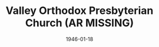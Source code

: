 ---
date: &id001 1946-01-18
end_date: null
location:
  address: Santee
  city: AR
  state: MISSING
minister:
- end: 1946-01-18
  name: Bruce Hunt
  start: 1944-01-01
  type: Supply Pastor
- end: 1946-01-18
  name: Paul Lovik
  start: 1946-01-18
  type: Supply Pastor
- end: 1959-01-01
  name: James Moore
  start: 1953-01-01
  type: Supply Pastor
- end: 1949-01-01
  name: Delbert Schowalter
  start: 1946-01-18
  type: Pastor
- end: 1950-01-01
  name: James Brown
  start: 1950-01-01
  type: Pastor
- end: 1953-01-01
  name: Robert Sander
  start: 1951-01-01
  type: Pastor
- end: 1963-01-01
  name: Gerald Latal
  start: 1959-01-01
  type: Pastor
- end: 1971-01-01
  name: Bruce Coie
  start: 1964-01-01
  type: Pastor
- end: 1975-01-01
  name: Bruce Brawdy
  start: 1971-01-01
  type: Pastor
- end: 1978-01-01
  name: Robert Graham
  start: 1975-01-01
  type: Pastor
- end: 1999-01-01
  name: Kenneth Meilahn
  start: 1979-01-01
  type: Pastor
- end: 2003-01-01
  name: Michael Matossian
  start: 1999-01-01
  type: Pastor
- end: 1999-01-01
  name: Michael Matossian
  start: 1998-01-01
  type: Associate Pastor
ministers:
- Bruce Hunt
- Paul Lovik
- James Moore
- Delbert Schowalter
- James Brown
- Robert Sander
- Gerald Latal
- Bruce Coie
- Bruce Brawdy
- Robert Graham
- Kenneth Meilahn
- Michael Matossian
- Michael Matossian
name: Valley Orthodox Presbyterian Church
names: null
origination_date: *id001
raw_data: "AR Santee\n\nValley Orthodox Presbyterian Church  (January 18, 1946\u2013\
  May 6, 2005)\nSupplies: Bruce Hunt, 1944\u201346\nPaul Lovik, 1946\nJames Moore,\
  \ 1953\u201359\nPastors: Delbert Schowalter, 1946\u201349\nJames Brown, 1950\nRobert\
  \ Sander, 1951\u201353\nGerald Latal, 1959\u201363\nBruce Coie, 1964\u201371\nBruce\
  \ Brawdy, 1971\u201375\nRobert Graham, 1975\u201378\nKenneth Meilahn, 1979\u2013\
  99\nMichael Matossian, 1999\u20132003\nAssoc. Pastor: Michael Matossian, 1998\u2013\
  99"
received_from: null
states:
- MISSING
status:
  active: false
  end_date: 2005-05-06
  reason: null
  received_from: null
  withdrawal_to: null
title: Valley Orthodox Presbyterian Church (AR MISSING)
year_established:
- 1946

---